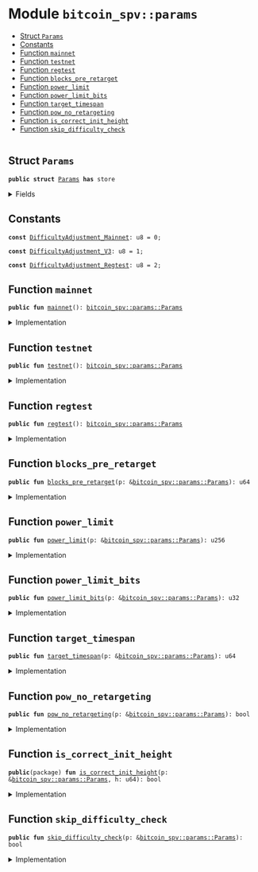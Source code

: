 
<a name="bitcoin_spv_params"></a>

# Module `bitcoin_spv::params`



-  [Struct `Params`](#bitcoin_spv_params_Params)
-  [Constants](#@Constants_0)
-  [Function `mainnet`](#bitcoin_spv_params_mainnet)
-  [Function `testnet`](#bitcoin_spv_params_testnet)
-  [Function `regtest`](#bitcoin_spv_params_regtest)
-  [Function `blocks_pre_retarget`](#bitcoin_spv_params_blocks_pre_retarget)
-  [Function `power_limit`](#bitcoin_spv_params_power_limit)
-  [Function `power_limit_bits`](#bitcoin_spv_params_power_limit_bits)
-  [Function `target_timespan`](#bitcoin_spv_params_target_timespan)
-  [Function `pow_no_retargeting`](#bitcoin_spv_params_pow_no_retargeting)
-  [Function `is_correct_init_height`](#bitcoin_spv_params_is_correct_init_height)
-  [Function `skip_difficulty_check`](#bitcoin_spv_params_skip_difficulty_check)


<pre><code></code></pre>



<a name="bitcoin_spv_params_Params"></a>

## Struct `Params`



<pre><code><b>public</b> <b>struct</b> <a href="../bitcoin_spv/params.md#bitcoin_spv_params_Params">Params</a> <b>has</b> store
</code></pre>



<details>
<summary>Fields</summary>


<dl>
<dt>
<code><a href="../bitcoin_spv/params.md#bitcoin_spv_params_power_limit">power_limit</a>: u256</code>
</dt>
<dd>
</dd>
<dt>
<code><a href="../bitcoin_spv/params.md#bitcoin_spv_params_power_limit_bits">power_limit_bits</a>: u32</code>
</dt>
<dd>
</dd>
<dt>
<code><a href="../bitcoin_spv/params.md#bitcoin_spv_params_blocks_pre_retarget">blocks_pre_retarget</a>: u64</code>
</dt>
<dd>
</dd>
<dt>
<code><a href="../bitcoin_spv/params.md#bitcoin_spv_params_target_timespan">target_timespan</a>: u64</code>
</dt>
<dd>
 time in seconds when we update the target
</dd>
<dt>
<code>difficulty_adjustment: u8</code>
</dt>
<dd>
</dd>
</dl>


</details>

<a name="@Constants_0"></a>

## Constants


<a name="bitcoin_spv_params_DifficultyAdjustment_Mainnet"></a>



<pre><code><b>const</b> <a href="../bitcoin_spv/params.md#bitcoin_spv_params_DifficultyAdjustment_Mainnet">DifficultyAdjustment_Mainnet</a>: u8 = 0;
</code></pre>



<a name="bitcoin_spv_params_DifficultyAdjustment_V3"></a>



<pre><code><b>const</b> <a href="../bitcoin_spv/params.md#bitcoin_spv_params_DifficultyAdjustment_V3">DifficultyAdjustment_V3</a>: u8 = 1;
</code></pre>



<a name="bitcoin_spv_params_DifficultyAdjustment_Regtest"></a>



<pre><code><b>const</b> <a href="../bitcoin_spv/params.md#bitcoin_spv_params_DifficultyAdjustment_Regtest">DifficultyAdjustment_Regtest</a>: u8 = 2;
</code></pre>



<a name="bitcoin_spv_params_mainnet"></a>

## Function `mainnet`



<pre><code><b>public</b> <b>fun</b> <a href="../bitcoin_spv/params.md#bitcoin_spv_params_mainnet">mainnet</a>(): <a href="../bitcoin_spv/params.md#bitcoin_spv_params_Params">bitcoin_spv::params::Params</a>
</code></pre>



<details>
<summary>Implementation</summary>


<pre><code><b>public</b> <b>fun</b> <a href="../bitcoin_spv/params.md#bitcoin_spv_params_mainnet">mainnet</a>(): <a href="../bitcoin_spv/params.md#bitcoin_spv_params_Params">Params</a> {
    <a href="../bitcoin_spv/params.md#bitcoin_spv_params_Params">Params</a> {
        <a href="../bitcoin_spv/params.md#bitcoin_spv_params_power_limit">power_limit</a>: 0x00000000ffffffffffffffffffffffffffffffffffffffffffffffffffffffff,
        <a href="../bitcoin_spv/params.md#bitcoin_spv_params_power_limit_bits">power_limit_bits</a>: 0x1d00ffff,
        <a href="../bitcoin_spv/params.md#bitcoin_spv_params_blocks_pre_retarget">blocks_pre_retarget</a>: 2016,
        <a href="../bitcoin_spv/params.md#bitcoin_spv_params_target_timespan">target_timespan</a>: 2016 * 60 * 10, // ~ 2 weeks.
        difficulty_adjustment: <a href="../bitcoin_spv/params.md#bitcoin_spv_params_DifficultyAdjustment_Mainnet">DifficultyAdjustment_Mainnet</a>,
    }
}
</code></pre>



</details>

<a name="bitcoin_spv_params_testnet"></a>

## Function `testnet`



<pre><code><b>public</b> <b>fun</b> <a href="../bitcoin_spv/params.md#bitcoin_spv_params_testnet">testnet</a>(): <a href="../bitcoin_spv/params.md#bitcoin_spv_params_Params">bitcoin_spv::params::Params</a>
</code></pre>



<details>
<summary>Implementation</summary>


<pre><code><b>public</b> <b>fun</b> <a href="../bitcoin_spv/params.md#bitcoin_spv_params_testnet">testnet</a>(): <a href="../bitcoin_spv/params.md#bitcoin_spv_params_Params">Params</a> {
    <a href="../bitcoin_spv/params.md#bitcoin_spv_params_Params">Params</a> {
        <a href="../bitcoin_spv/params.md#bitcoin_spv_params_power_limit">power_limit</a>: 0x00000000ffffffffffffffffffffffffffffffffffffffffffffffffffffffff,
        <a href="../bitcoin_spv/params.md#bitcoin_spv_params_power_limit_bits">power_limit_bits</a>: 0x1d00ffff,
        <a href="../bitcoin_spv/params.md#bitcoin_spv_params_blocks_pre_retarget">blocks_pre_retarget</a>: 2016,
        <a href="../bitcoin_spv/params.md#bitcoin_spv_params_target_timespan">target_timespan</a>: 2016 * 60 * 10, // ~ 2 weeks.
        difficulty_adjustment: <a href="../bitcoin_spv/params.md#bitcoin_spv_params_DifficultyAdjustment_V3">DifficultyAdjustment_V3</a>,
    }
}
</code></pre>



</details>

<a name="bitcoin_spv_params_regtest"></a>

## Function `regtest`



<pre><code><b>public</b> <b>fun</b> <a href="../bitcoin_spv/params.md#bitcoin_spv_params_regtest">regtest</a>(): <a href="../bitcoin_spv/params.md#bitcoin_spv_params_Params">bitcoin_spv::params::Params</a>
</code></pre>



<details>
<summary>Implementation</summary>


<pre><code><b>public</b> <b>fun</b> <a href="../bitcoin_spv/params.md#bitcoin_spv_params_regtest">regtest</a>(): <a href="../bitcoin_spv/params.md#bitcoin_spv_params_Params">Params</a> {
    <a href="../bitcoin_spv/params.md#bitcoin_spv_params_Params">Params</a> {
        <a href="../bitcoin_spv/params.md#bitcoin_spv_params_power_limit">power_limit</a>: 0x7fffffffffffffffffffffffffffffffffffffffffffffffffffffffffffffff,
        <a href="../bitcoin_spv/params.md#bitcoin_spv_params_power_limit_bits">power_limit_bits</a>: 0x207fffff,
        <a href="../bitcoin_spv/params.md#bitcoin_spv_params_blocks_pre_retarget">blocks_pre_retarget</a>: 2016,
        <a href="../bitcoin_spv/params.md#bitcoin_spv_params_target_timespan">target_timespan</a>: 2016 * 60 * 10, // ~ 2 weeks.
        difficulty_adjustment: <a href="../bitcoin_spv/params.md#bitcoin_spv_params_DifficultyAdjustment_Regtest">DifficultyAdjustment_Regtest</a>,
    }
}
</code></pre>



</details>

<a name="bitcoin_spv_params_blocks_pre_retarget"></a>

## Function `blocks_pre_retarget`



<pre><code><b>public</b> <b>fun</b> <a href="../bitcoin_spv/params.md#bitcoin_spv_params_blocks_pre_retarget">blocks_pre_retarget</a>(p: &<a href="../bitcoin_spv/params.md#bitcoin_spv_params_Params">bitcoin_spv::params::Params</a>): u64
</code></pre>



<details>
<summary>Implementation</summary>


<pre><code><b>public</b> <b>fun</b> <a href="../bitcoin_spv/params.md#bitcoin_spv_params_blocks_pre_retarget">blocks_pre_retarget</a>(p: &<a href="../bitcoin_spv/params.md#bitcoin_spv_params_Params">Params</a>): u64 {
    p.<a href="../bitcoin_spv/params.md#bitcoin_spv_params_blocks_pre_retarget">blocks_pre_retarget</a>
}
</code></pre>



</details>

<a name="bitcoin_spv_params_power_limit"></a>

## Function `power_limit`



<pre><code><b>public</b> <b>fun</b> <a href="../bitcoin_spv/params.md#bitcoin_spv_params_power_limit">power_limit</a>(p: &<a href="../bitcoin_spv/params.md#bitcoin_spv_params_Params">bitcoin_spv::params::Params</a>): u256
</code></pre>



<details>
<summary>Implementation</summary>


<pre><code><b>public</b> <b>fun</b> <a href="../bitcoin_spv/params.md#bitcoin_spv_params_power_limit">power_limit</a>(p: &<a href="../bitcoin_spv/params.md#bitcoin_spv_params_Params">Params</a>): u256 {
    p.<a href="../bitcoin_spv/params.md#bitcoin_spv_params_power_limit">power_limit</a>
}
</code></pre>



</details>

<a name="bitcoin_spv_params_power_limit_bits"></a>

## Function `power_limit_bits`



<pre><code><b>public</b> <b>fun</b> <a href="../bitcoin_spv/params.md#bitcoin_spv_params_power_limit_bits">power_limit_bits</a>(p: &<a href="../bitcoin_spv/params.md#bitcoin_spv_params_Params">bitcoin_spv::params::Params</a>): u32
</code></pre>



<details>
<summary>Implementation</summary>


<pre><code><b>public</b> <b>fun</b> <a href="../bitcoin_spv/params.md#bitcoin_spv_params_power_limit_bits">power_limit_bits</a>(p: &<a href="../bitcoin_spv/params.md#bitcoin_spv_params_Params">Params</a>): u32 {
    p.<a href="../bitcoin_spv/params.md#bitcoin_spv_params_power_limit_bits">power_limit_bits</a>
}
</code></pre>



</details>

<a name="bitcoin_spv_params_target_timespan"></a>

## Function `target_timespan`



<pre><code><b>public</b> <b>fun</b> <a href="../bitcoin_spv/params.md#bitcoin_spv_params_target_timespan">target_timespan</a>(p: &<a href="../bitcoin_spv/params.md#bitcoin_spv_params_Params">bitcoin_spv::params::Params</a>): u64
</code></pre>



<details>
<summary>Implementation</summary>


<pre><code><b>public</b> <b>fun</b> <a href="../bitcoin_spv/params.md#bitcoin_spv_params_target_timespan">target_timespan</a>(p: &<a href="../bitcoin_spv/params.md#bitcoin_spv_params_Params">Params</a>): u64 {
    p.<a href="../bitcoin_spv/params.md#bitcoin_spv_params_target_timespan">target_timespan</a>
}
</code></pre>



</details>

<a name="bitcoin_spv_params_pow_no_retargeting"></a>

## Function `pow_no_retargeting`



<pre><code><b>public</b> <b>fun</b> <a href="../bitcoin_spv/params.md#bitcoin_spv_params_pow_no_retargeting">pow_no_retargeting</a>(p: &<a href="../bitcoin_spv/params.md#bitcoin_spv_params_Params">bitcoin_spv::params::Params</a>): bool
</code></pre>



<details>
<summary>Implementation</summary>


<pre><code><b>public</b> <b>fun</b> <a href="../bitcoin_spv/params.md#bitcoin_spv_params_pow_no_retargeting">pow_no_retargeting</a>(p: &<a href="../bitcoin_spv/params.md#bitcoin_spv_params_Params">Params</a>): bool {
    p.difficulty_adjustment == <a href="../bitcoin_spv/params.md#bitcoin_spv_params_DifficultyAdjustment_Regtest">DifficultyAdjustment_Regtest</a>
}
</code></pre>



</details>

<a name="bitcoin_spv_params_is_correct_init_height"></a>

## Function `is_correct_init_height`



<pre><code><b>public</b>(package) <b>fun</b> <a href="../bitcoin_spv/params.md#bitcoin_spv_params_is_correct_init_height">is_correct_init_height</a>(p: &<a href="../bitcoin_spv/params.md#bitcoin_spv_params_Params">bitcoin_spv::params::Params</a>, h: u64): bool
</code></pre>



<details>
<summary>Implementation</summary>


<pre><code><b>public</b>(package) <b>fun</b> <a href="../bitcoin_spv/params.md#bitcoin_spv_params_is_correct_init_height">is_correct_init_height</a>(p: &<a href="../bitcoin_spv/params.md#bitcoin_spv_params_Params">Params</a>, h: u64): bool {
    p.<a href="../bitcoin_spv/params.md#bitcoin_spv_params_blocks_pre_retarget">blocks_pre_retarget</a>() == 0 || h % p.<a href="../bitcoin_spv/params.md#bitcoin_spv_params_blocks_pre_retarget">blocks_pre_retarget</a>() == 0
}
</code></pre>



</details>

<a name="bitcoin_spv_params_skip_difficulty_check"></a>

## Function `skip_difficulty_check`



<pre><code><b>public</b> <b>fun</b> <a href="../bitcoin_spv/params.md#bitcoin_spv_params_skip_difficulty_check">skip_difficulty_check</a>(p: &<a href="../bitcoin_spv/params.md#bitcoin_spv_params_Params">bitcoin_spv::params::Params</a>): bool
</code></pre>



<details>
<summary>Implementation</summary>


<pre><code><b>public</b> <b>fun</b> <a href="../bitcoin_spv/params.md#bitcoin_spv_params_skip_difficulty_check">skip_difficulty_check</a>(p: &<a href="../bitcoin_spv/params.md#bitcoin_spv_params_Params">Params</a>): bool {
    p.difficulty_adjustment == <a href="../bitcoin_spv/params.md#bitcoin_spv_params_DifficultyAdjustment_V3">DifficultyAdjustment_V3</a>
}
</code></pre>



</details>
